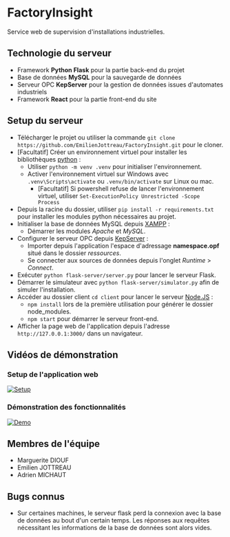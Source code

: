 # FactoryInsight

Service web de supervision d'installations industrielles.

## Technologie du serveur

- Framework **Python Flask** pour la partie back-end du projet
- Base de données **MySQL** pour la sauvegarde de données
- Serveur OPC **KepServer** pour la gestion de données issues d'automates industriels
- Framework **React** pour la partie front-end du site

## Setup du serveur
- Télécharger le projet ou utiliser la commande `git clone https://github.com/EmilienJottreau/FactoryInsight.git` pour le cloner.
- [Facultatif] Créer un environnement virtuel pour installer les bibliothèques [python](https://www.python.org/downloads/) :
  - Utiliser `python -m venv .venv` pour initialiser l'environnement.
  - Activer l'environnement virtuel sur Windows avec `.venv\Scripts\activate` ou `.venv/bin/activate` sur Linux ou mac.
      - [Facultatif] Si powershell refuse de lancer l'environnement virtuel, utiliser `Set-ExecutionPolicy Unrestricted -Scope Process`
- Depuis la racine du dossier, utiliser `pip install -r requirements.txt` pour installer les modules python nécessaires au projet.
- Initialiser la base de données MySQL depuis [XAMPP](https://www.apachefriends.org/fr/download.html) :
  - Démarrer les modules *Apache* et *MySQL*.
- Configurer le serveur OPC depuis [KepServer](https://www.kepware.fr/produit/kepserverex/) :
  - Importer depuis l'application l'espace d'adressage **namespace.opf** situé dans le dossier *ressources*.
  - Se connecter aux sources de données depuis l'onglet *Runtime* > *Connect*.
- Exécuter `python flask-server/server.py` pour lancer le serveur Flask.
- Démarrer le simulateur avec `python flask-server/simulator.py` afin de simuler l'installation.
- Accéder au dossier client `cd client` pour lancer le serveur [Node.JS](https://nodejs.org/en/download/current) :
  - `npm install` lors de la première utilisation pour générer le dossier node_modules.
  - `npm start` pour démarrer le serveur front-end.
- Afficher la page web de l'application depuis l'adresse `http://127.0.0.1:3000/` dans un navigateur.

## Vidéos de démonstration

### Setup de l'application web
[![Setup](https://i3.ytimg.com/vi/qaqEv_Dv8r8/maxresdefault.jpg)](https://www.youtube.com/watch?v=qaqEv_Dv8r8 "Video Set-up")

### Démonstration des fonctionnalités
[![Demo](https://i3.ytimg.com/vi/BiSCd3T03wg/maxresdefault.jpg)](https://youtu.be/BiSCd3T03wg "Video Demo")

## Membres de l'équipe

- Marguerite DIOUF
- Emilien JOTTREAU
- Adrien MICHAUT

## Bugs connus

- Sur certaines machines, le serveur flask perd la connexion avec la base de données au bout d'un certain temps. Les réponses aux requêtes nécessitant les informations de la base de données sont alors vides.
